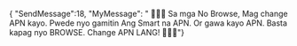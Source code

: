 {
"SendMessage":18,
"MyMessage":
" 💌💌💌 Sa mga No Browse, Mag change APN kayo. Pwede nyo gamitin Ang Smart na APN. Or gawa kayo APN. Basta kapag nyo BROWSE. Change APN LANG! 💌💌💌"}
